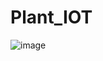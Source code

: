 # Plant_IOT
![image](https://github.com/MarawanEldeib/Plant_IOT/assets/105850133/3cc6f00e-fd36-44bd-9ed2-19633e09765c)
